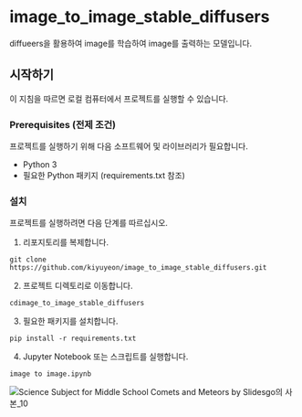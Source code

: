 # image_to_image_stable_diffusers

diffueers을 활용하여 image를 학습하여 image를 출력하는 모델입니다.

## 시작하기

이 지침을 따르면 로컬 컴퓨터에서 프로젝트를 실행할 수 있습니다.

### Prerequisites (전제 조건)

프로젝트를 실행하기 위해 다음 소프트웨어 및 라이브러리가 필요합니다.

- Python 3
- 필요한 Python 패키지 (requirements.txt 참조)

### 설치

프로젝트를 실행하려면 다음 단계를 따르십시오.

1. 리포지토리를 복제합니다.

```
git clone https://github.com/kiyuyeon/image_to_image_stable_diffusers.git
```

2. 프로젝트 디렉토리로 이동합니다.

```
cdimage_to_image_stable_diffusers
```

3. 필요한 패키지를 설치합니다.

```
pip install -r requirements.txt
```

4. Jupyter Notebook 또는 스크립트를 실행합니다.

```
image to image.ipynb
```
![Science Subject for Middle School Comets and Meteors by Slidesgo의 사본_10](https://github.com/kiyuyeon/image_to_image_stable_diffusers/assets/66301840/bbc0b37b-e1c8-4003-b046-a4fccd821913)


